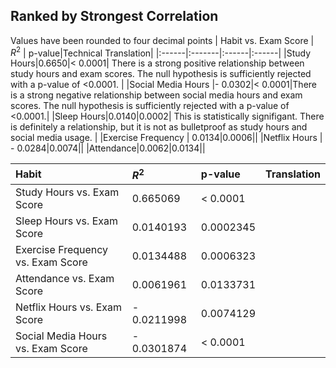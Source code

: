 
## Ranked by Strongest Correlation
Values have been rounded to four decimal points
| Habit vs. Exam Score | $R^2$ | p-value|Technical Translation|
|:------|:-------|:------|:------|
|Study Hours|0.6650|< 0.0001| There is a strong positive relationship between study hours and exam scores. The null hypothesis is sufficiently rejected with a p-value of <0.0001. |
|Social Media Hours |- 0.0302|< 0.0001|There is a strong negative relationship between social media hours and exam scores. The null hypothesis is sufficiently rejected with a p-value of <0.0001.|
|Sleep Hours|0.0140|0.0002| This is statistically signifigant. There is definitely a relationship, but it is not as bulletproof as study hours and social media usage. |
|Exercise Frequency | 0.0134|0.0006||
|Netflix Hours  | - 0.0284|0.0074||
|Attendance|0.0062|0.0134||




| Habit | $R^2$ | p-value|Translation|
|:------|:-------|:------|------|
|Study Hours vs. Exam Score|0.665069|< 0.0001| |
|Sleep Hours vs. Exam Score|0.0140193|0.0002345||
|Exercise Frequency vs. Exam Score | 0.0134488|0.0006323||
|Attendance vs. Exam Score|0.0061961|0.0133731||
|Netflix Hours vs. Exam Score | - 0.0211998|0.0074129||
|Social Media Hours vs. Exam Score |- 0.0301874|< 0.0001||
